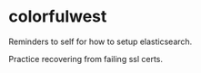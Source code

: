 # colorfulwest

Reminders to self for how to setup elasticsearch.

Practice recovering from failing ssl certs.
